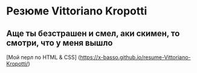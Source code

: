 # Резюме Vittoriano Kropotti

## Аще ты безстрашен и смел, аки скимен, то смотри, что у меня вышло

[Мой перл по HTML & CSS] (https://x-basso.github.io/resume-Vittoriano-Kropotti/)
